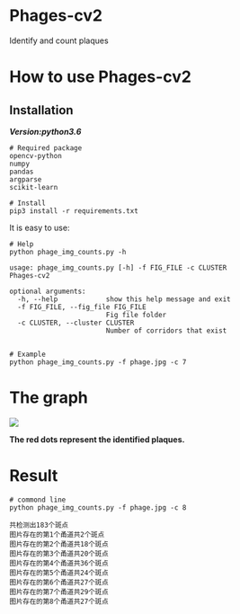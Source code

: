 # Phages-cv2
Identify and count plaques

# How to use Phages-cv2
## Installation
***Version:python3.6***
```
# Required package
opencv-python
numpy
pandas
argparse
scikit-learn

# Install
pip3 install -r requirements.txt 
```
It is easy to use:
```
# Help
python phage_img_counts.py -h

usage: phage_img_counts.py [-h] -f FIG_FILE -c CLUSTER
Phages-cv2

optional arguments:
  -h, --help            show this help message and exit
  -f FIG_FILE, --fig_file FIG_FILE
                        Fig file folder
  -c CLUSTER, --cluster CLUSTER
                        Number of corridors that exist
                      
                      
# Example
python phage_img_counts.py -f phage.jpg -c 7
```

# The graph
![](https://user-images.githubusercontent.com/47686371/166222838-ec6a8a9e-62ce-4967-a455-1ef49ed29fd3.png)

**The red dots represent the identified plaques.** 

# Result
```
# commond line
python phage_img_counts.py -f phage.jpg -c 8

共检测出183个斑点
图片存在的第1个甬道共2个斑点
图片存在的第2个甬道共18个斑点
图片存在的第3个甬道共20个斑点
图片存在的第4个甬道共36个斑点
图片存在的第5个甬道共24个斑点
图片存在的第6个甬道共27个斑点
图片存在的第7个甬道共29个斑点
图片存在的第8个甬道共27个斑点
```
